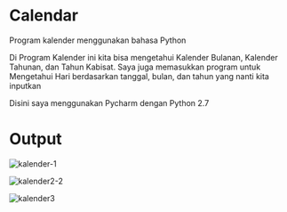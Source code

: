 # Calendar

Program kalender menggunakan bahasa Python

Di Program Kalender ini kita bisa mengetahui Kalender Bulanan, Kalender Tahunan, dan Tahun Kabisat. Saya juga memasukkan program untuk Mengetahui Hari berdasarkan tanggal, bulan, dan tahun yang nanti kita inputkan

Disini saya menggunakan Pycharm dengan Python 2.7

# Output

![kalender-1](https://user-images.githubusercontent.com/52452132/100354116-35871a80-3022-11eb-9d3b-7205d04bfa4d.png)

![kalender2-2](https://user-images.githubusercontent.com/52452132/100354112-33bd5700-3022-11eb-8fe3-84a2ac74a0cc.png)

![kalender3](https://user-images.githubusercontent.com/52452132/100354114-34ee8400-3022-11eb-9efc-ca509553b480.png)
